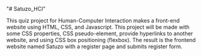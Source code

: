 "# Satuzo_HCI" 

This quiz project for Human-Computer Interaction makes a front-end website using HTML, CSS, and Javascript. This project will be made with some CSS properties, CSS pseudo-element, provide hyperlinks to another website, and using CSS box positioning (flexbox). The result is the frontend website named Satuzo with a register page and submits register form.
